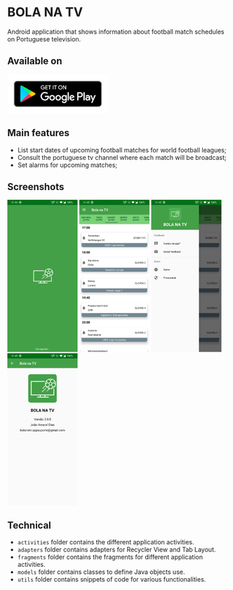 # BOLA NA TV
Android application that shows information about football match schedules on Portuguese television.

## Available on
[<img src="assets/google-play-badge.png" width="230">](https://play.google.com/store/apps/details?id=com.diasjoao.bolanatv&hl=pt_PT)

## Main features
* List start dates of upcoming football matches for world football leagues;
* Consult the portuguese tv channel where each match will be broadcast;
* Set alarms for upcoming matches;

## Screenshots
[<img src="assets/screenshots/Shot1.png" width=160>](assets/screenshots/Shot1.png)
[<img src="assets/screenshots/Shot2.png" width=160>](assets/screenshots/Shot2.png)
[<img src="assets/screenshots/Shot3.png" width=160>](assets/screenshots/Shot3.png)
[<img src="assets/screenshots/Shot4.png" width=160>](assets/screenshots/Shot4.png)

## Technical
- `activities` folder contains the different application activities.
- `adapters` folder contains adapters for Recycler View and Tab Layout.
- `fragments` folder contains the fragments for different application activities.
- `models` folder contains classes to define Java objects use.
- `utils` folder contains snippets of code for various functionalities.